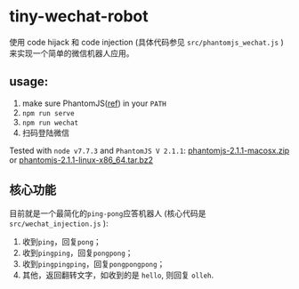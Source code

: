 # tiny-wechat-robot
使用 code hijack 和 code injection (具体代码参见 `src/phantomjs_wechat.js` ) 来实现一个简单的微信机器人应用。

## usage:
1. make sure PhantomJS([ref](http://phantomjs.org/api/webpage/handler/on-resource-requested.html)) in your `PATH`
2. `npm run serve`
3. `npm run wechat`
4. 扫码登陆微信

Tested with `node v7.7.3` and `PhantomJS V 2.1.1`: [phantomjs-2.1.1-macosx.zip ](https://npm.taobao.org/mirrors/phantomjs/phantomjs-2.1.1-macosx.zip) or [phantomjs-2.1.1-linux-x86_64.tar.bz2  ](https://npm.taobao.org/mirrors/phantomjs/phantomjs-2.1.1-linux-x86_64.tar.bz2)

## 核心功能
目前就是一个最简化的`ping-pong`应答机器人 (核心代码是 `src/wechat_injection.js` ): 
1. 收到`ping`，回复`pong`；
2. 收到`pingping`，回复`pongpong`；
3. 收到`pingpingping`，回复`pongpongpong`；
4. 其他，返回翻转文字，如收到的是 `hello`, 则回复 `olleh`.
